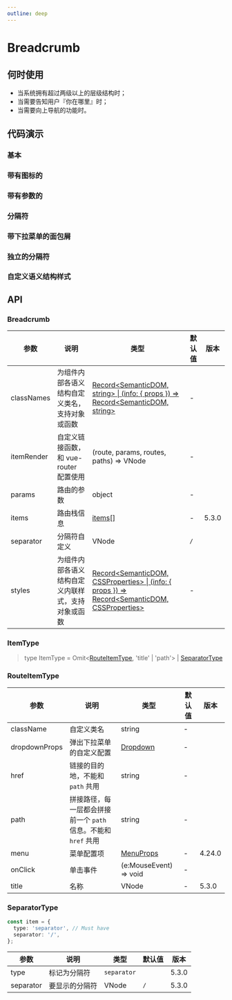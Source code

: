 ```yaml
---
outline: deep
---
```


# Breadcrumb

## 何时使用

- 当系统拥有超过两级以上的层级结构时；
- 当需要告知用户『你在哪里』时；
- 当需要向上导航的功能时。

## 代码演示

### 基本

<demo vue="breadcrumb/basic.vue"></demo>

### 带有图标的

<demo vue="breadcrumb/withIcon.vue"></demo>

### 带有参数的

<demo vue="breadcrumb/withParams.vue"></demo>

### 分隔符

<demo vue="breadcrumb/separator.vue"></demo>

### 带下拉菜单的面包屑

<demo vue="breadcrumb/overlay.vue"></demo>

### 独立的分隔符

<demo vue="breadcrumb/separator-component.vue"></demo>

### 自定义语义结构样式

<demo vue="breadcrumb/style-class.vue"></demo>

## API

### Breadcrumb

| 参数 | 说明 | 类型 | 默认值 | 版本 |
| --- | --- | --- | --- | --- |
| classNames | 为组件内部各语义结构自定义类名，支持对象或函数 | [Record<SemanticDOM, string> \| (info: { props }) => Record<SemanticDOM, string>](#semantic-dom) | - |  |
| itemRender | 自定义链接函数，和 vue-router 配置使用 | (route, params, routes, paths) => VNode | - |  |
| params | 路由的参数 | object | - |  |
| items | 路由栈信息 | [items\[\]](#itemtype) | - | 5.3.0 |
| separator | 分隔符自定义 | VNode | `/` |  |
| styles | 为组件内部各语义结构自定义内联样式，支持对象或函数 | [Record<SemanticDOM, CSSProperties> \| (info: { props }) => Record<SemanticDOM, CSSProperties>](#semantic-dom) | - |  |

### ItemType

> type ItemType = Omit<[RouteItemType](#routeitemtype), 'title' | 'path'> | [SeparatorType](#separatortype)

### RouteItemType

| 参数 | 说明 | 类型 | 默认值 | 版本 |
| --- | --- | --- | --- | --- |
| className | 自定义类名 | string | - |  |
| dropdownProps | 弹出下拉菜单的自定义配置 | [Dropdown](/components/dropdown-cn) | - |  |
| href | 链接的目的地，不能和 `path` 共用 | string | - |  |
| path | 拼接路径，每一层都会拼接前一个 `path` 信息。不能和 `href` 共用 | string | - |  |
| menu | 菜单配置项 | [MenuProps](/components/menu-cn/#api) | - | 4.24.0 |
| onClick | 单击事件 | (e:MouseEvent) => void | - |  |
| title | 名称 | VNode | - | 5.3.0 |

### SeparatorType

```ts
const item = {
  type: 'separator', // Must have
  separator: '/',
};
```

| 参数      | 说明           | 类型        | 默认值 | 版本  |
| --------- | -------------- | ----------- | ------ | ----- |
| type      | 标记为分隔符   | `separator` |        | 5.3.0 |
| separator | 要显示的分隔符 | VNode   | `/`    | 5.3.0 |

